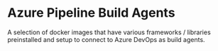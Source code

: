 # Azure Pipeline Build Agents

A selection of docker images that have various frameworks / libraries preinstalled and setup to connect to Azure DevOps as build agents.
